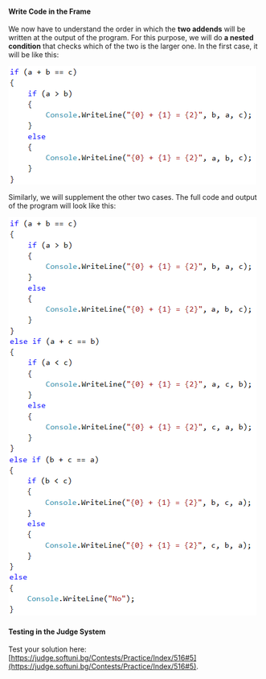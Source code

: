 #### Write Code in the Frame

We now have to understand the order in which the **two addends** will be written at the output of the program. For this purpose, we will do **a nested condition** that checks which of the two is the larger one. In the first case, it will be like this:

![](/assets/chapter-8-1-images/06.Sums-3-numbers-03.png)

Similarly, we will supplement the other two cases. The full code and output of the program will look like this:

![](/assets/chapter-8-1-images/06.Sums-3-numbers-04.png)

#### Testing in the Judge System

Test your solution here: [https://judge.softuni.bg/Contests/Practice/Index/516#5](https://judge.softuni.bg/Contests/Practice/Index/516#5).
